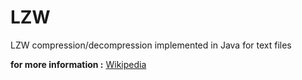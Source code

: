# LZW
LZW compression/decompression implemented in Java for text files

 **for more information  :**
      [Wikipedia](https://en.wikipedia.org/wiki/Lempel%E2%80%93Ziv%E2%80%93Welch)
  
  
